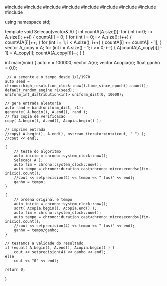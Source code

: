 
#include <iostream>
#include <vector>
#include <random>
#include <functional>
#include <chrono>
#include <algorithm>
#include <iomanip>
#include <cassert>
#include <iterator>

using namespace std;

template<typename T>
void Selecao(vector<T>& A) {
    int countA[A.size()];
    for (int i = 0; i < A.size(); ++i) {
        countA[i] = 0;
    }
    for (int i = 0; i < A.size(); i++) {
        countA[A[i]]++;
    }
    for (int i = 1; i < A.size(); i++) {
        countA[i] += countA[i - 1];
    }
    vector<T> A_copy = A;
    for (int i = A.size() - 1; i >= 0; i--) {
        A[countA[A_copy[i]] - 1] = A_copy[i];
        countA[A_copy[i]]--;
    }
}

int main(void)
{
    auto n = 100000;
    vector<int> A(n);
    vector<int> Acopia(n);
    float ganho = 0.0;

     // a semente e o tempo desde 1/1/1970
    auto seed = chrono::high_resolution_clock::now().time_since_epoch().count();
    default_random_engine r1(seed);
    uniform_int_distribution<int> uniform_dist(0, 10000);

    // gera entrada aleatoria
    auto rand = bind(uniform_dist, r1);
    generate( A.begin(), A.end(), rand );
    // faz copia de verificacao
    copy( A.begin(), A.end(), Acopia.begin() );

    // imprime entrada
    //copy( A.begin(), A.end(), ostream_iterator<int>(cout, " ") );
    //cout << endl;

    {
        // teste do algoritmo 
        auto inicio = chrono::system_clock::now();
        Selecao( A );
        auto fim = chrono::system_clock::now();
        auto tempo = chrono::duration_cast<chrono::microseconds>(fim-inicio).count();
        //cout << setprecision(4) << tempo << " (us)" << endl;
        ganho = tempo;
    }
 
    {
        // ordena original e tempo
        auto inicio = chrono::system_clock::now();
        sort( Acopia.begin(), Acopia.end() );
        auto fim = chrono::system_clock::now();
        auto tempo = chrono::duration_cast<chrono::microseconds>(fim-inicio).count();
        //cout << setprecision(4) << tempo << " (us)" << endl;
        ganho = tempo/ganho;
    }

    // testamos a validade do resultado
    if (equal( A.begin(), A.end(), Acopia.begin() ) )
        cout << setprecision(4) << ganho << endl;
    else
        cout << "0" << endl;

    return 0;
}
